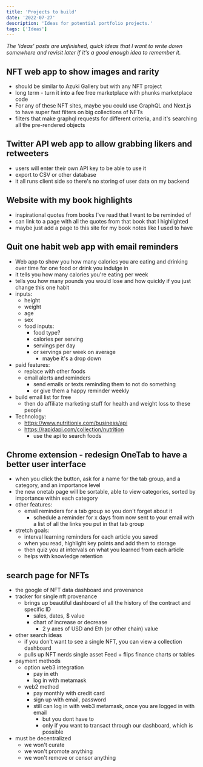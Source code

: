 ```yaml
---
title: 'Projects to build'
date: '2022-07-27'
description: 'Ideas for potential portfolio projects.'
tags: ['Ideas']
---
```


*The 'ideas' posts are unfinished, quick ideas that I want to write down somewhere and revisit later if it's a good enough idea to remember it.*

## NFT web app to show images and rarity
- should be similar to Azuki Gallery but with any NFT project
- long term - turn it into a fee free marketplace with phunks marketplace code
- For any of these NFT sites, maybe you could use GraphQL and Next.js to have super fast filters on big collections of NFTs
- filters that make graphql requests for different criteria, and it's searching all the pre-rendered objects

## Twitter API web app to allow grabbing likers and retweeters
- users will enter their own API key to be able to use it
- export to CSV or other database
- it all runs client side so there's no storing of user data on my backend

## Website with my book highlights
- inspirational quotes from books I've read that I want to be reminded of
- can link to a page with all the quotes from that book that I highlighted
- maybe just add a page to this site for my book notes like I used to have

## Quit one habit web app with email reminders
- Web app to show you how many calories you are eating and drinking over time for one food or drink you indulge in
- it tells you how many calories you're eating per week
- tells you how many pounds you would lose and how quickly if you just change this one habit
- inputs:
    - height
    - weight
    - age
    - sex
    - food inputs:
        - food type?
        - calories per serving
        - servings per day
        - or servings per week on average
            - maybe it's a drop down
- paid features:
    - replace with other foods
    - email alerts and reminders
        - send emails or texts reminding them to not do something
        - or give them a happy reminder weekly
- build email list for free
    - then do affiliate marketing stuff for health and weight loss to these people
- Technology:
    - https://www.nutritionix.com/business/api
    - https://rapidapi.com/collection/nutrition
        - use the api to search foods

## Chrome extension - redesign OneTab to have a better user interface
- when you click the button, ask for a name for the tab group, and a category, and an importance level
- the new onetab page will be sortable, able to view categories, sorted by importance within each category
- other features:
    - email reminders for a tab group so you don't forget about it
        - schedule a reminder for x days from now sent to your email with a list of all the links you put in that tab group
- stretch goals:
    - interval learning reminders for each article you saved
    - when you read, highlight key points and add them to storage
    - then quiz you at intervals on what you learned from each article 
    - helps with knowledge retention

## search page for NFTs
- the google of NFT data dashboard and provenance
- tracker for single nft provenance
    - brings up beautiful dashboard of all the history of the contract and specific ID
        - sales, dates, $ value
        - chart of increase or decrease
            - 2 y axes of USD and Eth (or other chain) value
- other search ideas
    - if you don't want to see a single NFT, you can view a collection dashboard
    - pulls up NFT nerds single asset Feed + flips finance charts or tables
- payment methods
    - option web3 integration
        - pay in eth
        - log in with metamask
    - web2 method
        - pay monthly with credit card
        - sign up with email, password
        - still can log in with web3 metamask, once you are logged in with email
            - but you dont have to
            - only if you want to transact through our dashboard, which is possible
- must be decentralized
    - we won't curate
    - we won't promote anything
    - we won't remove or censor anything